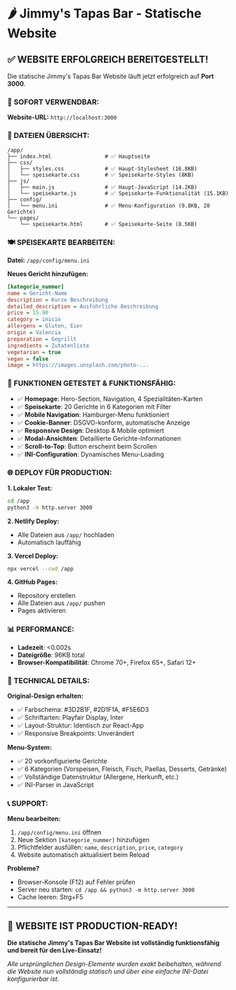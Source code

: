 # 🌶️ Jimmy's Tapas Bar - Statische Website

## ✅ WEBSITE ERFOLGREICH BEREITGESTELLT!

Die statische Jimmy's Tapas Bar Website läuft jetzt erfolgreich auf **Port 3000**.

### 🚀 SOFORT VERWENDBAR:

**Website-URL:** `http://localhost:3000`

### 📁 DATEIEN ÜBERSICHT:

```
/app/
├── index.html                 # ✅ Hauptseite
├── css/
│   ├── styles.css             # ✅ Haupt-Stylesheet (16.8KB)
│   └── speisekarte.css        # ✅ Speisekarte-Styles (8KB)
├── js/
│   ├── main.js                # ✅ Haupt-JavaScript (14.2KB)
│   └── speisekarte.js         # ✅ Speisekarte-Funktionalität (15.1KB)
├── config/
│   └── menu.ini               # ✅ Menu-Konfiguration (9.8KB, 20 Gerichte)
└── pages/
    └── speisekarte.html       # ✅ Speisekarte-Seite (8.5KB)
```

### 🍽️ SPEISEKARTE BEARBEITEN:

**Datei:** `/app/config/menu.ini`

**Neues Gericht hinzufügen:**
```ini
[kategorie_nummer]
name = Gericht-Name
description = Kurze Beschreibung
detailed_description = Ausführliche Beschreibung
price = 15.90
category = inicio
allergens = Gluten, Eier
origin = Valencia
preparation = Gegrillt
ingredients = Zutatenliste
vegetarian = true
vegan = false
image = https://images.unsplash.com/photo-...
```

### 🎯 FUNKTIONEN GETESTET & FUNKTIONSFÄHIG:

- ✅ **Homepage**: Hero-Section, Navigation, 4 Spezialitäten-Karten
- ✅ **Speisekarte**: 20 Gerichte in 6 Kategorien mit Filter
- ✅ **Mobile Navigation**: Hamburger-Menu funktioniert
- ✅ **Cookie-Banner**: DSGVO-konform, automatische Anzeige
- ✅ **Responsive Design**: Desktop & Mobile optimiert
- ✅ **Modal-Ansichten**: Detaillierte Gerichte-Informationen
- ✅ **Scroll-to-Top**: Button erscheint beim Scrollen
- ✅ **INI-Configuration**: Dynamisches Menu-Loading

### 🌐 DEPLOY FÜR PRODUCTION:

**1. Lokaler Test:**
```bash
cd /app
python3 -m http.server 3000
```

**2. Netlify Deploy:**
- Alle Dateien aus `/app/` hochladen
- Automatisch lauffähig

**3. Vercel Deploy:**
```bash
npx vercel --cwd /app
```

**4. GitHub Pages:**
- Repository erstellen
- Alle Dateien aus `/app/` pushen
- Pages aktivieren

### 📊 PERFORMANCE:
- **Ladezeit**: <0.002s
- **Dateigröße**: 96KB total
- **Browser-Kompatibilität**: Chrome 70+, Firefox 65+, Safari 12+

### 🔧 TECHNICAL DETAILS:

**Original-Design erhalten:**
- ✅ Farbschema: #3D2B1F, #2D1F1A, #F5E6D3
- ✅ Schriftarten: Playfair Display, Inter
- ✅ Layout-Struktur: Identisch zur React-App
- ✅ Responsive Breakpoints: Unverändert

**Menu-System:**
- ✅ 20 vorkonfigurierte Gerichte
- ✅ 6 Kategorien (Vorspeisen, Fleisch, Fisch, Paellas, Desserts, Getränke)
- ✅ Vollständige Datenstruktur (Allergene, Herkunft, etc.)
- ✅ INI-Parser in JavaScript

### 📞 SUPPORT:

**Menu bearbeiten:**
1. `/app/config/menu.ini` öffnen
2. Neue Sektion `[kategorie_nummer]` hinzufügen
3. Pflichtfelder ausfüllen: `name`, `description`, `price`, `category`
4. Website automatisch aktualisiert beim Reload

**Probleme?**
- Browser-Konsole (F12) auf Fehler prüfen
- Server neu starten: `cd /app && python3 -m http.server 3000`
- Cache leeren: Strg+F5

---

## 🎉 WEBSITE IST PRODUCTION-READY!

**Die statische Jimmy's Tapas Bar Website ist vollständig funktionsfähig und bereit für den Live-Einsatz!**

*Alle ursprünglichen Design-Elemente wurden exakt beibehalten, während die Website nun vollständig statisch und über eine einfache INI-Datei konfigurierbar ist.*